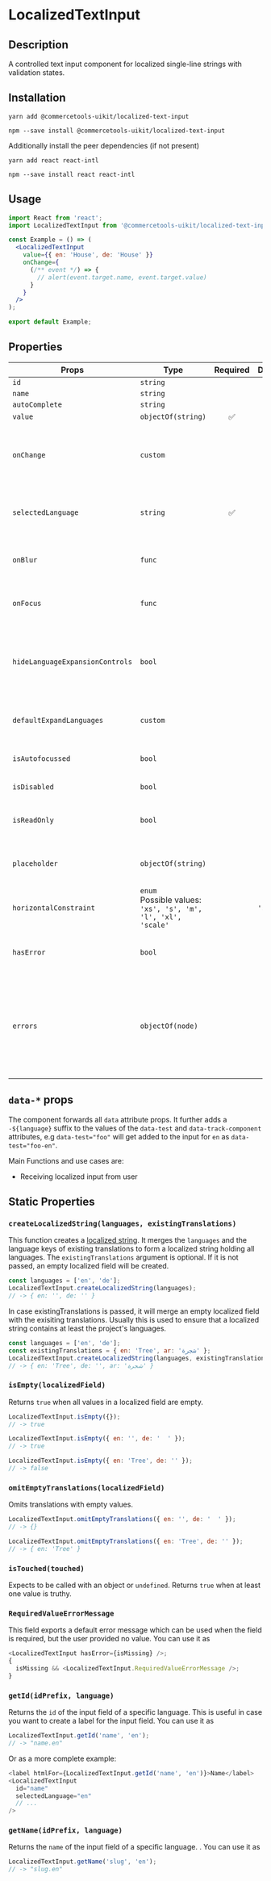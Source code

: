 <!-- THIS IS AN AUTOGENERATED FILE. DO NOT EDIT THIS FILE DIRECTLY. -->
<!-- This file is created by the `yarn generate-readme` script. -->

# LocalizedTextInput

## Description

A controlled text input component for localized single-line strings with validation states.

## Installation

```
yarn add @commercetools-uikit/localized-text-input
```

```
npm --save install @commercetools-uikit/localized-text-input
```

Additionally install the peer dependencies (if not present)

```
yarn add react react-intl
```

```
npm --save install react react-intl
```

## Usage

```jsx
import React from 'react';
import LocalizedTextInput from '@commercetools-uikit/localized-text-input';

const Example = () => (
  <LocalizedTextInput
    value={{ en: 'House', de: 'House' }}
    onChange={
      (/** event */) => {
        // alert(event.target.name, event.target.value)
      }
    }
  />
);

export default Example;
```

## Properties

| Props                           | Type                                                               | Required | Default   | Description                                                                                                                                                 |
| ------------------------------- | ------------------------------------------------------------------ | :------: | --------- | ----------------------------------------------------------------------------------------------------------------------------------------------------------- |
| `id`                            | `string`                                                           |          |           |                                                                                                                                                             |
| `name`                          | `string`                                                           |          |           |                                                                                                                                                             |
| `autoComplete`                  | `string`                                                           |          |           |                                                                                                                                                             |
| `value`                         | `objectOf(string)`                                                 |    ✅    |           |                                                                                                                                                             |
| `onChange`                      | `custom`                                                           |          |           | Gets called when any input is changed. Is called with the change event of the changed input.                                                                |
| `selectedLanguage`              | `string`                                                           |    ✅    |           | Specifies which language will be shown in case the `LocalizedTextInput` is collapsed.                                                                       |
| `onBlur`                        | `func`                                                             |          |           | Called when any field is blurred. Is called with the `event` of that field.                                                                                 |
| `onFocus`                       | `func`                                                             |          |           | Called when any field is focussed. Is called with the `event` of that field.                                                                                |
| `hideLanguageExpansionControls` | `bool`                                                             |          |           | Will hide the language expansion controls when set to `true`. All languages will be shown when set to `true`.                                               |
| `defaultExpandLanguages`        | `custom`                                                           |          |           | Controls whether one or all languages are visible by default                                                                                                |
| `isAutofocussed`                | `bool`                                                             |          |           | Focus the input field on initial render                                                                                                                     |
| `isDisabled`                    | `bool`                                                             |          |           | Disables all input fields.                                                                                                                                  |
| `isReadOnly`                    | `bool`                                                             |          |           | Disables all input fields and shows them in read-only mode.                                                                                                 |
| `placeholder`                   | `objectOf(string)`                                                 |          |           | Placeholders for each language. Object of the same shape as `value`.                                                                                        |
| `horizontalConstraint`          | `enum`<br>Possible values:<br>`'xs', 's', 'm', 'l', 'xl', 'scale'` |          | `'scale'` | Horizontal size limit of the input fields.                                                                                                                  |
| `hasError`                      | `bool`                                                             |          |           | Will apply the error state to each input without showing any error message.                                                                                 |
| `errors`                        | `objectOf(node)`                                                   |          |           | Used to show errors underneath the inputs of specific currencies. Pass an object whose key is a currency and whose value is the error to show for that key. |

## `data-*` props

The component forwards all `data` attribute props. It further adds a `-${language}` suffix to the values of the `data-test` and `data-track-component` attributes, e.g `data-test="foo"` will get added to the input for `en` as `data-test="foo-en"`.

Main Functions and use cases are:

- Receiving localized input from user

## Static Properties

### `createLocalizedString(languages, existingTranslations)`

This function creates a [localized string](https://docs.commercetools.com/http-api-types.html#localizedstring). It merges the `languages` and the language keys of existing translations to form a localized string holding all languages.
The `existingTranslations` argument is optional. If it is not passed, an empty localized field will be created.

```js
const languages = ['en', 'de'];
LocalizedTextInput.createLocalizedString(languages);
// -> { en: '', de: '' }
```

In case existingTranslations is passed, it will merge an empty localized field with the exisiting translations. Usually this is used to ensure that a localized string contains at least the project's languages.

```js
const languages = ['en', 'de'];
const existingTranslations = { en: 'Tree', ar: 'شجرة' };
LocalizedTextInput.createLocalizedString(languages, existingTranslations);
// -> { en: 'Tree', de: '', ar: 'شجرة' }
```

### `isEmpty(localizedField)`

Returns `true` when all values in a localized field are empty.

```js
LocalizedTextInput.isEmpty({});
// -> true
```

```js
LocalizedTextInput.isEmpty({ en: '', de: '  ' });
// -> true
```

```js
LocalizedTextInput.isEmpty({ en: 'Tree', de: '' });
// -> false
```

### `omitEmptyTranslations(localizedField)`

Omits translations with empty values.

```js
LocalizedTextInput.omitEmptyTranslations({ en: '', de: '  ' });
// -> {}
```

```js
LocalizedTextInput.omitEmptyTranslations({ en: 'Tree', de: '' });
// -> { en: 'Tree' }
```

### `isTouched(touched)`

Expects to be called with an object or `undefined`.
Returns `true` when at least one value is truthy.

### `RequiredValueErrorMessage`

This field exports a default error message which can be used when the field is
required, but the user provided no value. You can use it as

```js
<LocalizedTextInput hasError={isMissing} />;
{
  isMissing && <LocalizedTextInput.RequiredValueErrorMessage />;
}
```

### `getId(idPrefix, language)`

Returns the `id` of the input field of a specific language. This is useful in case you want to create a label for the input field. You can use it as

```js
LocalizedTextInput.getId('name', 'en');
// -> "name.en"
```

Or as a more complete example:

```js
<label htmlFor={LocalizedTextInput.getId('name', 'en')}>Name</label>
<LocalizedTextInput
  id="name"
  selectedLanguage="en"
  // ...
/>
```

### `getName(idPrefix, language)`

Returns the `name` of the input field of a specific language. . You can use it as

```js
LocalizedTextInput.getName('slug', 'en');
// -> "slug.en"
```
